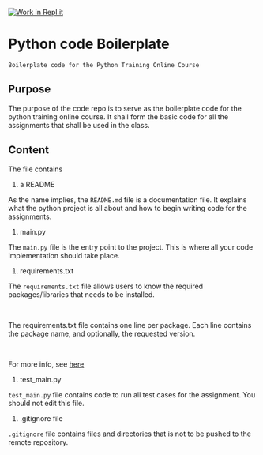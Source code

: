 [![Work in Repl.it](https://classroom.github.com/assets/work-in-replit-14baed9a392b3a25080506f3b7b6d57f295ec2978f6f33ec97e36a161684cbe9.svg)](https://classroom.github.com/online_ide?assignment_repo_id=3459592&assignment_repo_type=AssignmentRepo)
# Python code Boilerplate
	Boilerplate code for the Python Training Online Course

## Purpose 

The purpose of the code repo is to serve as the boilerplate code for the python training online course. 
It shall form the basic code for all the assignments that shall be used in the class.

## Content

The file contains 

1. a README

As the name implies, the `README.md` file is a documentation file. It explains what the python project is all about and how to begin writing code for the assignments.

1. main.py

The `main.py` file is the entry point to the project. This is where all your code implementation should take place.

1. requirements.txt

The `requirements.txt` file allows users to know the required packages/libraries that needs to be installed.

&nbsp;

The requirements.txt file contains one line per package. Each line contains the package name, and optionally, the requested version. 

&nbsp;

For more info, see [here](https://pip.pypa.io/en/stable/user_guide/#requirements-files)

1. test_main.py

`test_main.py` file contains code to run all test cases for the assignment. 
You should not edit this file.


1. .gitignore file

`.gitignore` file contains files and directories that is not to be pushed to the remote repository.
	


